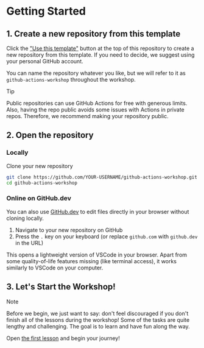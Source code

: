 # Getting Started

## 1. Create a new repository from this template

Click the ["Use this template"](https://github.com/new?template_name=github-actions-workshop&template_owner=boyum) button at the top of this repository to create a
new repository from this template. If you need to decide, we suggest using your
personal GitHub account.

You can name the repository whatever you like, but we will refer to it as
`github-actions-workshop` throughout the workshop.

> [!TIP]
> Public repositories can use GitHub Actions for free with generous
> limits. Also, having the repo public avoids some issues with Actions in
> private repos. Therefore, we recommend making your repository public.

## 2. Open the repository

### Locally

Clone your new repository

```bash
git clone https://github.com/YOUR-USERNAME/github-actions-workshop.git
cd github-actions-workshop
```

### Online on GitHub.dev

You can also use [GitHub.dev](https://github.dev) to edit files directly in your
browser without cloning locally.

1. Navigate to your new repository on GitHub
2. Press the `.` key on your keyboard (or replace `github.com` with `github.dev`
   in the URL)

This opens a lightweight version of VSCode in your browser. Apart from some
quality-of-life features missing (like terminal access), it works similarly to
VSCode on your computer.

## 3. Let's Start the Workshop!

> [!NOTE]
> Before we begin, we just want to say: don't feel discouraged if
> you don't finish all of the lessons during the workshop! Some of the tasks are quite
> lengthy and challenging. The goal is to learn and have fun along the way.

Open [the first lesson](./001-your-first-workflow.md) and begin your journey!
